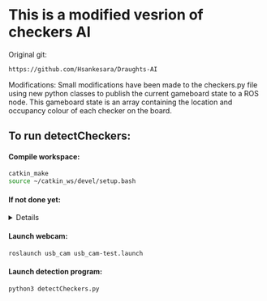 # This is a modified vesrion of checkers AI
Original git:
```Bash
https://github.com/Hsankesara/Draughts-AI
```

Modifications:
Small modifications have been made to the checkers.py file using new
python classes to publish the current gameboard state to a ROS node. 
This gameboard state is an array containing the location and occupancy
colour of each checker on the board.



## To run detectCheckers:

#### Compile workspace:
```Bash
catkin_make
source ~/catkin_ws/devel/setup.bash
```

#### If not done yet:
<details>
  
```Bash
rosrun camera_calibration cameracalibrator.py --size 8x6 --square 0.024 image:=/usb_cam/image_raw camera:=/usb_cam
```
</details>

#### Launch webcam:
```Bash
roslaunch usb_cam usb_cam-test.launch
```

#### Launch detection program:
```Bash
python3 detectCheckers.py
```

